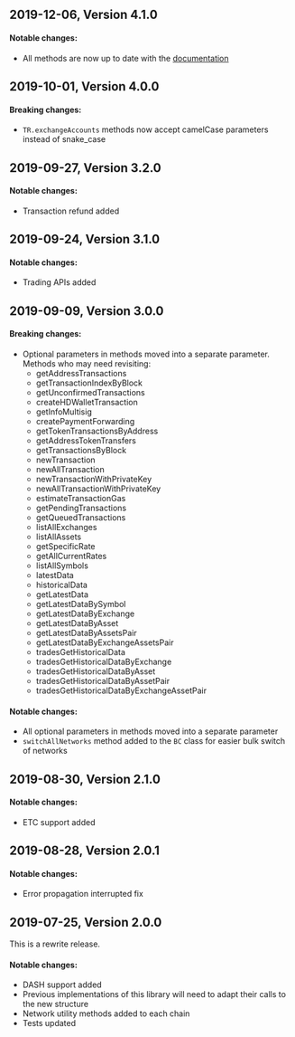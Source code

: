 ## 2019-12-06, Version 4.1.0

#### Notable changes:
* All methods are now up to date with the [documentation](https://docs.cryptoapis.io/)

## 2019-10-01, Version 4.0.0

#### Breaking changes:
* `TR.exchangeAccounts` methods now accept camelCase parameters instead of snake_case 

## 2019-09-27, Version 3.2.0

#### Notable changes:
* Transaction refund added

## 2019-09-24, Version 3.1.0

#### Notable changes:
* Trading APIs added

## 2019-09-09, Version 3.0.0

#### Breaking changes:
* Optional parameters in methods moved into a separate parameter. Methods who may need revisiting:
  - getAddressTransactions
  - getTransactionIndexByBlock
  - getUnconfirmedTransactions
  - createHDWalletTransaction
  - getInfoMultisig
  - createPaymentForwarding
  - getTokenTransactionsByAddress
  - getAddressTokenTransfers
  - getTransactionsByBlock
  - newTransaction
  - newAllTransaction
  - newTransactionWithPrivateKey
  - newAllTransactionWithPrivateKey
  - estimateTransactionGas
  - getPendingTransactions
  - getQueuedTransactions
  - listAllExchanges
  - listAllAssets
  - getSpecificRate
  - getAllCurrentRates
  - listAllSymbols
  - latestData
  - historicalData
  - getLatestData
  - getLatestDataBySymbol
  - getLatestDataByExchange
  - getLatestDataByAsset
  - getLatestDataByAssetsPair
  - getLatestDataByExchangeAssetsPair
  - tradesGetHistoricalData
  - tradesGetHistoricalDataByExchange
  - tradesGetHistoricalDataByAsset
  - tradesGetHistoricalDataByAssetPair
  - tradesGetHistoricalDataByExchangeAssetPair

#### Notable changes:
* All optional parameters in methods moved into a separate parameter
* `switchAllNetworks` method added to the `BC` class for easier bulk switch of networks

## 2019-08-30, Version 2.1.0

#### Notable changes:
* ETC support added

## 2019-08-28, Version 2.0.1

#### Notable changes:
* Error propagation interrupted fix


## 2019-07-25, Version 2.0.0

This is a rewrite release.

#### Notable changes:
* DASH support added
* Previous implementations of this library will need to adapt their calls to the new structure 
* Network utility methods added to each chain
* Tests updated
